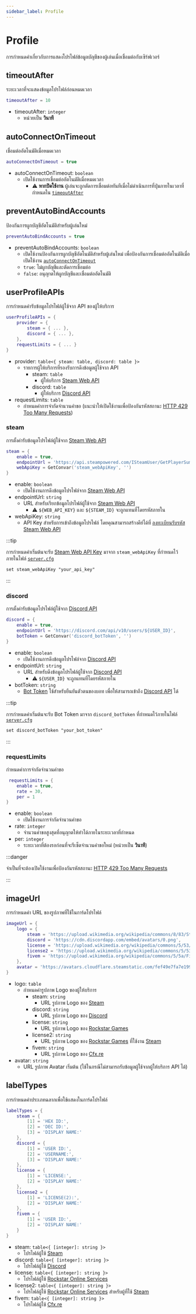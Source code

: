 ```yaml
---
sidebar_label: Profile
---
```


# Profile

การกำหนดค่าเกี่ยวกับการแสดงโปรไฟล์ข้อมูลบัญชีของผู้เล่นเมื่อเชื่อมต่อกับเซิร์ฟเวอร์

## timeoutAfter

ระยะเวลาที่จะแสดงข้อมูลโปรไฟล์ก่อนหมดเวลา


```lua title="บรรทัดที่ 12"
timeoutAfter = 10
```

- timeoutAfter: `integer`
    - หน่วยเป็น **วินาที**

## autoConnectOnTimeout

เชื่อมต่ออัตโนมัติเมื่อหมดเวลา

```lua title="บรรทัดที่ 13"
autoConnectOnTimeout = true
```

- autoConnectOnTimeout: `boolean`
    - เปิดใช้งานการเชื่อมต่ออัตโนมัติเมื่อหมดเวลา 
        - ⚠️ **หากปิดใช้งาน** ผู้เล่นจะถูกตัดการเชื่อมต่อทันทีเมื่อไม่ดำเนินการที่ปุ่มภายในเวลาที่กำหนดใน [`timeoutAfter`](./profile.md#timeoutafter)

## preventAutoBindAccounts

ป้องกันการผูกบัญชีอัตโนมัติสำหรับผู้เล่นใหม่

```lua title="บรรทัดที่ 14"
preventAutoBindAccounts = true
```

- preventAutoBindAccounts: `boolean`
    - เปิดใช้งานป้องกันการผูกบัญชีอัตโนมัติสำหรับผู้เล่นใหม่ เพื่อป้องกันการเชื่อมต่ออัตโนมัติเมื่อเปิดใช้งาน [`autoConnectOnTimeout`](./profile.md#autoconnectontimeout)
    - `true`: ไม่ผูกบัญชีและตัดการเชื่อมต่อ
    - `false`: อนุญาตให้ผูกบัญชีและเชื่อมต่ออัตโนมัติ

## userProfileAPIs

การกำหนดค่ารับข้อมูลโปรไฟล์ผู้ใช้จาก API ของผู้ให้บริการ

```lua title="บรรทัดที่ 16"
userProfileAPIs = {
    provider = {
        steam = { ... },
        discord = { ... },
    },
    requestLimits = { ... }
}
```

- provider: `table<{ steam: table, discord: table }>`
    - รายการผู้ให้บริการที่รองรับการดึงข้อมูลผู้ใช้จาก API
        - steam: `table`
            - ผู้ให้บริการ [Steam Web API](https://steamcommunity.com/dev)
        - discord: `table`
            - ผู้ให้บริการ [Discord API](https://discord.com/developers/docs/reference)
- requestLimits: `table`
    - กำหนดค่าการจำกัดจำนวนคำขอ (แนะนำให้เปิดใช้งานเพื่อป้องกันรหัสสถานะ [HTTP 429 Too Many Requests](https://developer.mozilla.org/en-US/docs/Web/HTTP/Reference/Status/429))

### steam

การตั้งค่ารับข้อมูลโปรไฟล์ผู้ใช้จาก [Steam Web API](https://steamcommunity.com/dev)

```lua title="บรรทัดที่ 18"
steam = { 
    enable = true,
    endpointUrl = 'https://api.steampowered.com/ISteamUser/GetPlayerSummaries/v2/?key=${WEB_API_KEY}&steamids=${STEAM_ID}',
    webApiKey = GetConvar('steam_webApiKey', '')
}
```

- enable: `boolean`
    - เปิดใช้งานการดึงข้อมูลโปรไฟล์จาก [Steam Web API](https://steamcommunity.com/dev)
- endpointUrl: `string`
    - URL สำหรับเรียกข้อมูลโปรไฟล์ผู้ใช้จาก [Steam Web API](https://steamcommunity.com/dev)
        - ⚠️ `${WEB_API_KEY}` และ `${STEAM_ID}` จะถูกแทนที่โดยรหัสภายใน
- webApiKey: `string`
    - API Key สำหรับการเข้าถึงข้อมูลโปรไฟล์ โดยคุณสามารถสร้างคีย์ได้ที่ [ลงทะเบียนรับรหัส Steam Web API](https://steamcommunity.com/dev/apikey)

:::tip

การกำหนดค่าเริ่มต้นจะรับ [Steam Web API Key](https://steamcommunity.com/dev/apikey) มาจาก `steam_webApiKey` ที่กำหนดไว้ภายในไฟล์ [`server.cfg`](https://docs.fivem.net/docs/server-manual/setting-up-a-server-vanilla/#servercfg)

```diff title="server.cfg"
set steam_webApiKey "your_api_key"
```

:::

### discord

การตั้งค่ารับข้อมูลโปรไฟล์ผู้ใช้จาก [Discord API](https://discord.com/developers/docs/reference)

```lua title="บรรทัดที่ 23"
discord = {
    enable = true,
    endpointUrl = 'https://discord.com/api/v10/users/${USER_ID}',
    botToken = GetConvar('discord_botToken', '')
}
```

- enable: `boolean`
    - เปิดใช้งานการดึงข้อมูลโปรไฟล์จาก [Discord API](https://discord.com/developers/docs/reference)
- endpointUrl: `string`
    - URL สำหรับดึงข้อมูลโปรไฟล์ผู้ใช้จาก [Discord API](https://discord.com/developers/docs/reference)
        - ⚠️ `${USER_ID}` จะถูกแทนที่โดยรหัสภายใน
- botToken: `string`
    - [Bot Token](./external_api.md#bottoken) ใช้สำหรับยืนยันตัวตนของบอท เพื่อให้สามารถเข้าถึง [Discord API](https://discord.com/developers/docs/reference) ได้

:::tip

การกำหนดค่าเริ่มต้นจะรับ Bot Token มาจาก `discord_botToken` ที่กำหนดไว้ภายในไฟล์ [`server.cfg`](https://docs.fivem.net/docs/server-manual/setting-up-a-server-vanilla/#servercfg)

```diff title="server.cfg"
set discord_botToken "your_bot_token"
```

:::

### requestLimits

กำหนดค่าการจำกัดจำนวนคำขอ

```lua title="บรรทัดที่ 30"
 requestLimits = {
    enable = true,
    rate = 30,
    per = 1
}
```

- enable: `boolean`
    - เปิดใช้งานการจำกัดจำนวนคำขอ
- rate: `integer`
    - จำนวนคำขอสูงสุดที่อนุญาตให้ทำได้ภายในระยะเวลาที่กำหนด
- per: `integer`
    - ระยะเวลาที่ต้องรอก่อนที่จะรีเซ็ตจำนวนคำขอใหม่ (หน่วยเป็น **วินาที**)

:::danger

จำเป็นที่จะต้องเปิดใช้งานเพื่อป้องกันรหัสสถานะ [HTTP 429 Too Many Requests](https://developer.mozilla.org/en-US/docs/Web/HTTP/Reference/Status/429)

:::

## imageUrl

การกำหนดค่า URL ของรูปภาพที่ใช้ในการ์ดโปรไฟล์

```lua title="บรรทัดที่ 37"
imageUrl = {
    logo = {
        steam = 'https://upload.wikimedia.org/wikipedia/commons/8/83/Steam_icon_logo.svg',
        discord = 'https://cdn.discordapp.com/embed/avatars/0.png',
        license = 'https://upload.wikimedia.org/wikipedia/commons/5/53/Rockstar_Games_Logo.svg',
        license2 = 'https://upload.wikimedia.org/wikipedia/commons/5/53/Rockstar_Games_Logo.svg',
        fivem = 'https://upload.wikimedia.org/wikipedia/commons/5/5a/FiveM-Logo.png'
    },
    avatar = 'https://avatars.cloudflare.steamstatic.com/fef49e7fa7e1997310d705b2a6158ff8dc1cdfeb_full.jpg'
}
```

- logo: `table`
    - กำหนดค่ารูปภาพ Logo ของผู้ให้บริการ
        - steam: `string`
            - URL รูปภาพ Logo ของ [Steam](https://store.steampowered.com/)
        - discord: `string`
            - URL รูปภาพ Logo ของ [Discord](https://discord.com/)
        - license: `string`
            - URL รูปภาพ Logo ของ [Rockstar Games](https://www.rockstargames.com/)
        - license2: `string`
            - URL รูปภาพ Logo ของ [Rockstar Games](https://www.rockstargames.com/) ที่ใช้งาน [Steam](https://store.steampowered.com/)
        - fivem: `string`
            - URL รูปภาพ Logo ของ [Cfx.re](https://cfx.re/)
- avatar: `string`
    - URL รูปภาพ Avatar เริ่มต้น (ใช้ในกรณีไม่สามารถรับข้อมูลผู้ใช้จากผู้ให้บริการ API ได้)

## labelTypes

การกำหนดค่าประเภทฉลากเพื่อใช้เเสดงในการ์ดโปรไฟล์

```lua title="บรรทัดที่ 48"
labelTypes = {
    steam = {
        [1] = 'HEX ID:',
        [2] = 'DEC ID:',
        [3] = 'DISPLAY NAME:'
    },
    discord = {
        [1] = 'USER ID:',
        [2] = 'USERNAME:',
        [3] = 'DISPLAY NAME:'
    },
    license = {
        [1] = 'LICENSE:',
        [2] = 'DISPLAY NAME:'
    },
    license2 = {
        [1] = 'LICENSE(2):',
        [2] = 'DISPLAY NAME:'
    },
    fivem = {
        [1] = 'USER ID:',
        [2] = 'DISPLAY NAME:'
    }
}
```

- steam: `table<{ [integer]: string }>`
    - โปรไฟล์ผู้ใช้ [Steam](https://store.steampowered.com/)
- discord: `table<{ [integer]: string }>`
    - โปรไฟล์ผู้ใช้ [Discord](https://discord.com/)
- license: `table<{ [integer]: string }>`
    - โปรไฟล์ผู้ใช้ [Rockstar Online Services](https://www.rockstargames.com/)
- license2: `table<{ [integer]: string }>`
    - โปรไฟล์ผู้ใช้ [Rockstar Online Services](https://www.rockstargames.com/) สำหรับผู้ที่ใช้ [Steam](https://store.steampowered.com/)
- fivem:  `table<{ [integer]: string }>`
    - โปรไฟล์ผู้ใช้ [Cfx.re](https://cfx.re/)
